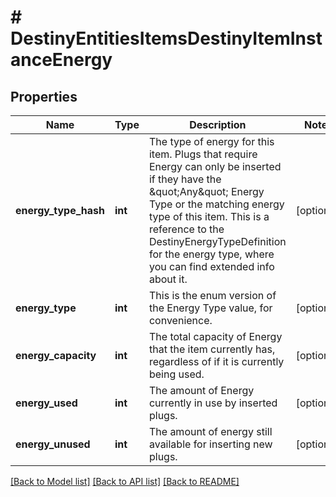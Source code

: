 # # DestinyEntitiesItemsDestinyItemInstanceEnergy

## Properties

Name | Type | Description | Notes
------------ | ------------- | ------------- | -------------
**energy_type_hash** | **int** | The type of energy for this item. Plugs that require Energy can only be inserted if they have the \&quot;Any\&quot; Energy Type or the matching energy type of this item. This is a reference to the DestinyEnergyTypeDefinition for the energy type, where you can find extended info about it. | [optional]
**energy_type** | **int** | This is the enum version of the Energy Type value, for convenience. | [optional]
**energy_capacity** | **int** | The total capacity of Energy that the item currently has, regardless of if it is currently being used. | [optional]
**energy_used** | **int** | The amount of Energy currently in use by inserted plugs. | [optional]
**energy_unused** | **int** | The amount of energy still available for inserting new plugs. | [optional]

[[Back to Model list]](../../README.md#models) [[Back to API list]](../../README.md#endpoints) [[Back to README]](../../README.md)
